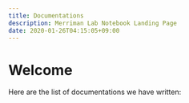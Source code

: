 ```yaml
---
title: Documentations
description: Merriman Lab Notebook Landing Page
date: 2020-01-26T04:15:05+09:00
---
```


# Welcome

Here are the list of documentations we have written:





